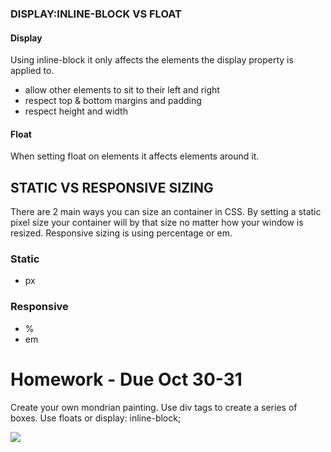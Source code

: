 ### DISPLAY:INLINE-BLOCK VS FLOAT

#### Display

Using inline-block it only affects the elements the display property is applied to.

* allow other elements to sit to their left and right
* respect top & bottom margins and padding
* respect height and width

#### Float

When setting float on elements it affects elements around it.
 
## STATIC VS RESPONSIVE SIZING

There are 2 main ways you can size an container in CSS. By setting a static pixel size your container will by that size no matter how your window is resized. Responsive sizing is using percentage or em.

### Static
* px

### Responsive
* %
* em


# Homework - Due Oct 30-31

Create your own mondrian painting. Use div tags to create a series of boxes. Use floats or display: inline-block;

![](https://upload.wikimedia.org/wikipedia/commons/thumb/a/a4/Piet_Mondriaan%2C_1930_-_Mondrian_Composition_II_in_Red%2C_Blue%2C_and_Yellow.jpg/220px-Piet_Mondriaan%2C_1930_-_Mondrian_Composition_II_in_Red%2C_Blue%2C_and_Yellow.jpg)